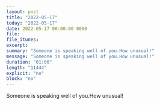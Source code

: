```yaml
---
layout: post
title: "2022-05-17"
today: "2022-05-17"
date: 2022-05-17 00:00:00 0000
file:
file_itunes:
excerpt:
summary: "Someone is speaking well of you.How unusual!"
message: "Someone is speaking well of you.How unusual!"
duration: "01:00"
length: "11444"
explicit: "no"
block: "no"
---
```

Someone is speaking well of you.How unusual!


